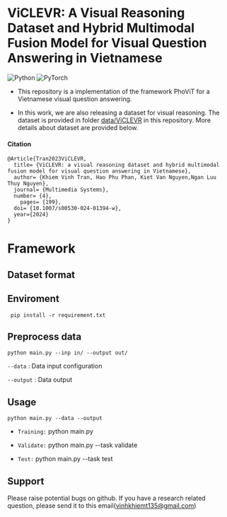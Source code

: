 # ViCLEVR: A Visual Reasoning Dataset and Hybrid Multimodal Fusion Model for Visual Question Answering in Vietnamese

![Python](https://img.shields.io/badge/python-3670A0?style=for-the-badge&logo=python&logoColor=ffdd54) 	![PyTorch](https://img.shields.io/badge/PyTorch-%23EE4C2C.svg?style=for-the-badge&logo=PyTorch&logoColor=white)

- This repository is a implementation of the framework PhoViT for a Vietnamese visual question answering.

- In this work, we are also releasing a dataset for visual reasoning. The dataset is provided in folder [data/ViCLEVR](hhttps://github.com/kvt0012/ViCLEVR/tree/main/data/ViCLEVR) in this repository. More details about dataset are provided below.

<!-- <!-- *Paper*: []() -->
#### Citation 
```
@Article{Tran2023ViCLEVR,
  title= {ViCLEVR: a visual reasoning dataset and hybrid multimodal fusion model for visual question answering in Vietnamese},
  author= {Khiem Vinh Tran, Hao Phu Phan, Kiet Van Nguyen,Ngan Luu Thuy Nguyen},
  journal= {Multimedia Systems},
  number= {4},
	pages= {199},
  doi= {10.1007/s00530-024-01394-w},
  year={2024}
}
```

# Framework

## Dataset format

<!-- ```json
{
  "id":"6",
  "question":[ {
         "language":"en",
         "string":"Where is the first case in Vietnam?  ",
         "keywords":"first case, COVID-19, Vietnam "
      }, {
         "language":"vi",
         "string":"Truong hop ca nhiem COVID-19 dau tien cua Viet Nam la o dau?",
         "keywords":"Ca nhiem dau tien, COVID-19, Viet Nam"
      }],
  "query":{
      "sparql":"SELECT DISTINCT ?uri WHERE { <http://dbpedia.org/resource/COVID-19_pandemic_in_Vietnam> <http://dbpedia.org/property/firstCase> ?uri }"
  },
  "answers":[{"head":{"vars":["uri"]},
         "results":{"bindings":[{"uri":{
                     "type":"uri",
                     "value":"http://dbpedia.org/resource/Ho_Chi_Minh_City"
                  }}]}}
  ]
}
``` -->

## Enviroment
` pip install -r requirement.txt` 
## Preprocess data


`python main.py --inp in/ --output out/ `

`--data` : Data input configuration

`--output` : Data output

##  Usage

`python main.py --data --output`
- ```Training:``` python main.py 

- ```Validate:``` python main.py --task validate

- ```Test:``` python main.py --task test

## Support 
Please raise potential bugs on github. If you have a research related question, please send it to this email(vinhkhiemt135@gmail.com)


